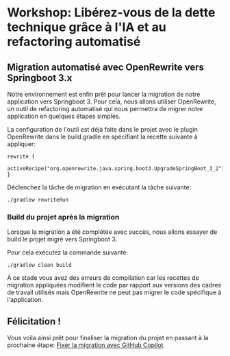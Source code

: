 # Workshop: Libérez-vous de la dette technique grâce à l'IA et au refactoring automatisé

## Migration automatisé avec OpenRewrite vers Springboot 3.x

Notre environnement est enfin prêt pour lancer la migration de notre application vers Springboot 3. Pour cela, nous allons utiliser OpenRewrite, un outil de refactoring automatisé qui nous permettra de migrer notre application en quelques étapes simples.

La configuration de l'outil est déjà faite dans le projet avec le plugin OpenRewrite dans le build.gradle en spécifiant la recette suivante à appliquer: 

```
rewrite {
  activeRecipe("org.openrewrite.java.spring.boot3.UpgradeSpringBoot_3_2")
}
```

Déclenchez la tâche de migration en exécutant la tâche suivante: 

```
./gradlew rewriteRun
```

### Build du projet après la migration

Lorsque la migration a été complétée avec succès, nous allons essayer de build le projet migré vers Springboot 3.

Pour cela exécutez la commande suivante:

```
./gradlew clean build
```

À ce stade vous avez des erreurs de compilation car les recettes de migration appliquées modifient le code par rapport aux versions des cadres de travail utilisés mais OpenRewrite ne peut pas migrer le code spécifique à l'application.

## Félicitation !

Vous voila ainsi prêt pour finaliser la migration du projet en passant à la prochaine étape: [Fixer la migration avec GitHub Copilot](MIGRATION_COPILOT.md)
